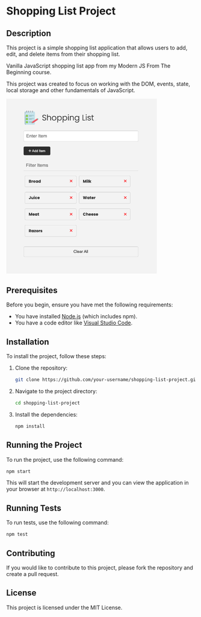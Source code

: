 # Shopping List Project

## Description

This project is a simple shopping list application that allows users to add, edit, and delete items from their shopping list.

Vanilla JavaScript shopping list app from my Modern JS From The Beginning course.

This project was created to focus on working with the DOM, events, state, local storage and other fundamentals of JavaScript.

<img src="images/screen.png" width="400">

## Prerequisites

Before you begin, ensure you have met the following requirements:

- You have installed [Node.js](https://nodejs.org/) (which includes npm).
- You have a code editor like [Visual Studio Code](https://code.visualstudio.com/).

## Installation

To install the project, follow these steps:

1. Clone the repository:

   ```bash
   git clone https://github.com/your-username/shopping-list-project.git
   ```

2. Navigate to the project directory:

   ```bash
   cd shopping-list-project
   ```

3. Install the dependencies:
   ```bash
   npm install
   ```

## Running the Project

To run the project, use the following command:

```bash
npm start
```

This will start the development server and you can view the application in your browser at `http://localhost:3000`.

## Running Tests

To run tests, use the following command:

```bash
npm test
```

## Contributing

If you would like to contribute to this project, please fork the repository and create a pull request.

## License

This project is licensed under the MIT License.
